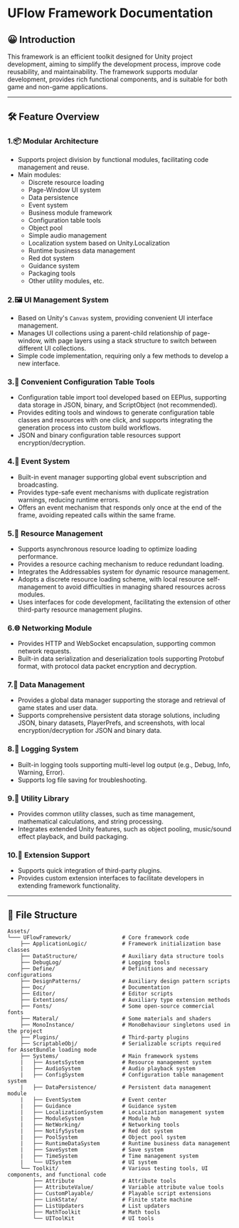# UFlow Framework Documentation

## 😀 Introduction

This framework is an efficient toolkit designed for Unity project development, aiming to simplify the development process, improve code reusability, and maintainability. The framework supports modular development, provides rich functional components, and is suitable for both game and non-game applications.

---

## 🛠️ Feature Overview

### 1.📦 **Modular Architecture**
- Supports project division by functional modules, facilitating code management and reuse.
- Main modules:
    - Discrete resource loading
    - Page-Window UI system
    - Data persistence
    - Event system
    - Business module framework
    - Configuration table tools
    - Object pool
    - Simple audio management
    - Localization system based on Unity.Localization
    - Runtime business data management
    - Red dot system
    - Guidance system
    - Packaging tools
    - Other utility modules, etc.

### 2.🖼️ **UI Management System**
- Based on Unity's `Canvas` system, providing convenient UI interface management.
- Manages UI collections using a parent-child relationship of page-window, with page layers using a stack structure to switch between different UI collections.
- Simple code implementation, requiring only a few methods to develop a new interface.

### 3.📑 **Convenient Configuration Table Tools**
- Configuration table import tool developed based on EEPlus, supporting data storage in JSON, binary, and ScriptObject (not recommended).
- Provides editing tools and windows to generate configuration table classes and resources with one click, and supports integrating the generation process into custom build workflows.
- JSON and binary configuration table resources support encryption/decryption.

### 4.📢 **Event System**
- Built-in event manager supporting global event subscription and broadcasting.
- Provides type-safe event mechanisms with duplicate registration warnings, reducing runtime errors.
- Offers an event mechanism that responds only once at the end of the frame, avoiding repeated calls within the same frame.

### 5.📂 **Resource Management**
- Supports asynchronous resource loading to optimize loading performance.
- Provides a resource caching mechanism to reduce redundant loading.
- Integrates the Addressables system for dynamic resource management.
- Adopts a discrete resource loading scheme, with local resource self-management to avoid difficulties in managing shared resources across modules.
- Uses interfaces for code development, facilitating the extension of other third-party resource management plugins.

### 6.🌐 **Networking Module**
- Provides HTTP and WebSocket encapsulation, supporting common network requests.
- Built-in data serialization and deserialization tools supporting Protobuf format, with protocol data packet encryption and decryption.

### 7.💾 **Data Management**
- Provides a global data manager supporting the storage and retrieval of game states and user data.
- Supports comprehensive persistent data storage solutions, including JSON, binary datasets, PlayerPrefs, and screenshots, with local encryption/decryption for JSON and binary data.

### 8.📝 **Logging System**
- Built-in logging tools supporting multi-level log output (e.g., Debug, Info, Warning, Error).
- Supports log file saving for troubleshooting.

### 9.🔧 **Utility Library**
- Provides common utility classes, such as time management, mathematical calculations, and string processing.
- Integrates extended Unity features, such as object pooling, music/sound effect playback, and build packaging.

### 10.🔗 **Extension Support**
- Supports quick integration of third-party plugins.
- Provides custom extension interfaces to facilitate developers in extending framework functionality.

---

## 📂 File Structure

```plaintext
Assets/
└─── UFlowFramework/                # Core framework code
    ├── ApplicationLogic/           # Framework initialization base classes
    ├── DataStructure/              # Auxiliary data structure tools
    ├── DebugLog/                   # Logging tools
    ├── Define/                     # Definitions and necessary configurations
    ├── DesignPatterns/             # Auxiliary design pattern scripts
    ├── Doc/                        # Documentation
    ├── Editor/                     # Editor scripts
    ├── Extentions/                 # Auxiliary type extension methods
    ├── Fonts/                      # Some open-source commercial fonts
    ├── Materal/                    # Some materials and shaders
    ├── MonoInstance/               # MonoBehaviour singletons used in the project
    ├── Plugins/                    # Third-party plugins
    ├── ScriptableObj/              # Serializable scripts required for AssetBundle loading mode
    ├── Systems/                    # Main framework systems
    |   ├── AssetsSystem            # Resource management system
    |   ├── AudioSystem             # Audio playback system
    |   ├── ConfigSystem            # Configuration table management system
    |   ├── DataPersistence/        # Persistent data management module
    |   ├── EventSystem             # Event center
    |   ├── Guidance                # Guidance system
    |   ├── LocalizationSystem      # Localization management system
    |   ├── ModuleSystem            # Module hub
    |   ├── NetWorking/             # Networking tools
    |   ├── NotifySystem            # Red dot system
    |   ├── PoolSystem              # Object pool system
    |   ├── RuntimeDataSystem       # Runtime business data management
    |   ├── SaveSystem              # Save system
    |   ├── TimeSystem              # Time management system
    |   └── UISystem                # UI system
    └── Toolkit/                    # Various testing tools, UI components, and functional code
        ├── Attribute               # Attribute tools
        ├── AttributeValue/         # Variable attribute value tools
        ├── CustomPlayable/         # Playable script extensions
        ├── LinkState/              # Finite state machine
        ├── ListUpdaters            # List updaters
        ├── MathToolkit             # Math tools
        └── UIToolKit               # UI tools